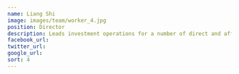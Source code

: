 ```yaml
---
name: Liang Shi
image: images/team/worker_4.jpg
position: Director
description: Leads investment operations for a number of direct and affiliate investments throughout China.  Tom previously was a Senior Manager of Shanghai Pharmaceuticals Holding Co. Ltd where he was responsible for direct investments and M&A.  He received a BA in International Finance and Trade from the University of Portsmouth and an MSc in Finance from the University of Bristol (UK).
facebook_url:
twitter_url:
google_url:
sort: 4
---
```

